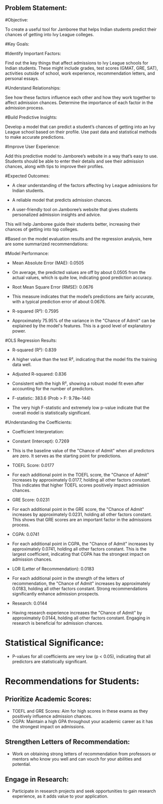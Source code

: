 ## Problem Statement:

#Objective:

To create a useful tool for Jamboree that helps Indian students predict their chances of getting into Ivy League colleges.

#Key Goals:

#Identify Important Factors:

Find out the key things that affect admissions to Ivy League schools for Indian students. These might include grades, test scores (GMAT, GRE, SAT), activities outside of school, work experience, recommendation letters, and personal essays.

#Understand Relationships:

See how these factors influence each other and how they work together to affect admission chances. Determine the importance of each factor in the admission process.

#Build Predictive Insights:

Develop a model that can predict a student’s chances of getting into an Ivy League school based on their profile. Use past data and statistical methods to make accurate predictions.

#Improve User Experience:

Add this predictive model to Jamboree’s website in a way that’s easy to use. Students should be able to enter their details and see their admission chances, along with tips to improve their profiles.

#Expected Outcomes:

* A clear understanding of the factors affecting Ivy League admissions for Indian students.

* A reliable model that predicts admission chances.


* A user-friendly tool on Jamboree’s website that gives students personalized admission insights and advice.


This will help Jamboree guide their students better, increasing their chances of getting into top colleges.

#Based on the model evaluation results and the regression analysis, here are some summarized recommendations:

#Model Performance:

* Mean Absolute Error (MAE): 0.0505



* On average, the predicted values are off by about 0.0505 from the actual values, which is quite low, indicating good prediction accuracy.


* Root Mean Square Error (RMSE): 0.0676


* This measure indicates that the model’s predictions are fairly accurate, with a typical prediction error of about 0.0676.


* R-squared (R²): 0.7595


* Approximately 75.95% of the variance in the "Chance of Admit" can be explained by the model's features. This is a good level of explanatory power.

#OLS Regression Results:
* R-squared (R²): 0.839

* A higher value than the test R², indicating that the model fits the training data well.
* Adjusted R-squared: 0.836
* Consistent with the high R², showing a robust model fit even after accounting for the number of predictors.
* F-statistic: 383.6 (Prob > F: 9.78e-144)
* The very high F-statistic and extremely low p-value indicate that the overall model is statistically significant.

#Understanding the Coefficients:

* Coefficient Interpretation:

* Constant (Intercept): 0.7269

* This is the baseline value of the "Chance of Admit" when all predictors are zero. It serves as the starting point for predictions.
* TOEFL Score: 0.0177

* For each additional point in the TOEFL score, the "Chance of Admit" increases by approximately 0.0177, holding all other factors constant. This indicates that higher TOEFL scores positively impact admission chances.
* GRE Score: 0.0231

* For each additional point in the GRE score, the "Chance of Admit" increases by approximately 0.0231, holding all other factors constant. This shows that GRE scores are an important factor in the admissions process.
* CGPA: 0.0741

* For each additional point in CGPA, the "Chance of Admit" increases by approximately 0.0741, holding all other factors constant. This is the largest coefficient, indicating that CGPA has the strongest impact on admission chances.
* LOR (Letter of Recommendation): 0.0183

* For each additional point in the strength of the letters of recommendation, the "Chance of Admit" increases by approximately 0.0183, holding all other factors constant. Strong recommendations significantly enhance admission prospects.

* Research: 0.0144

* Having research experience increases the "Chance of Admit" by approximately 0.0144, holding all other factors constant. Engaging in research is beneficial for admission chances.

# Statistical Significance:
* P-values for all coefficients are very low (p < 0.05), indicating that all predictors are statistically significant.

# Recommendations for Students:

## Prioritize Academic Scores:

* TOEFL and GRE Scores: Aim for high scores in these exams as they positively 
influence admission chances.
* CGPA: Maintain a high GPA throughout your academic career as it has the strongest impact on admissions.
## Strengthen Letters of Recommendation:

* Work on obtaining strong letters of recommendation from professors or mentors who know you well and can vouch for your abilities and potential.
## Engage in Research:

* Participate in research projects and seek opportunities to gain research experience, as it adds value to your application.
